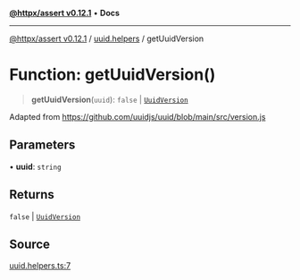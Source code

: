 [**@httpx/assert v0.12.1**](../../README.md) • **Docs**

***

[@httpx/assert v0.12.1](../../README.md) / [uuid.helpers](../README.md) / getUuidVersion

# Function: getUuidVersion()

> **getUuidVersion**(`uuid`): `false` \| [`UuidVersion`](../../uuid.types/type-aliases/UuidVersion.md)

Adapted from https://github.com/uuidjs/uuid/blob/main/src/version.js

## Parameters

• **uuid**: `string`

## Returns

`false` \| [`UuidVersion`](../../uuid.types/type-aliases/UuidVersion.md)

## Source

[uuid.helpers.ts:7](https://github.com/belgattitude/httpx/blob/9af23c30700a45e9eb95108b7ac53f133f16092b/packages/assert/src/uuid.helpers.ts#L7)
